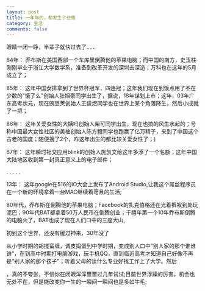 ```yaml
---
layout: post
title: 一年年的，都发生了些撒
category: 生活
comments: false
---
```



眼睛一闭一睁，半辈子就快过去了......

84年：
	乔布斯在美国西部一个车库里倒腾他的苹果电脑；而中国的南方，史玉柱刚刚毕业于浙江大学数学系，准备到改革开发的深圳去深造；万科也在这年的5月成立了；

85年：
	这年中国女排拿到了世界杯冠军，四连冠；这年我们现在到饭点用了不在少数的"饿了么"创始人张旭豪同学出生了，据说，18年谋划上市；这年，03年广东高考状元，现在豌豆荚创始人王俊煜同学也在世界上某个角落降生，然后小成就了一把；

86年：
	这年关爱女性的大姨吗创始人柴可同学出生，现在也搞的风生水起的；号称中国最大女性社区的美柚创始人陈方毅同学也跑赢了亿万精子，来到了中国这个古老的国度；随便搜了2个，咋这年出生的都比较关爱女性了；)

87年：
	这年瞬时社交应用blink的创始人施凯文给这年多添了一个名额；这年中国大陆地区收到第一封真正意义上的电子邮件；
	
.
.
.
.
.
	

13年：
	这年google在516的IO大会上发布了Android Studio,让我这个屌丝程序员在一个新的环境拿着一台MAC继续着苟且的生活;

80年代，乔布斯在倒腾他的苹果电脑；Facebook的扎克伯格还在光着裤衩到处玩泥巴；90年代BAT都拿着50万人民币在倒腾创业；千禧年第一个10年乔布斯倒腾的电脑火了，BAT也成了现在人们口中的三座大山,



初到这个世界，还没有缓过神来，30年没了

从小学时期的胡搅蛮缠，调皮捣蛋到中学时期，变成别人口中"别人家的那个谁谁谁"，在到高中时期打电脑游戏，玩手机QQ，直到临近高考才知道自己好像不再是"别人家的那个孩子"；听着父母的读什么专业好找工作上了大学。然后



，真的不夸张，不信你在闭眼浑浑噩噩过几年试试;目前世界浮躁的厉害，机会也无处不在，但是能改变你一生的一瞬间一瞬间也是多如牛毛;




